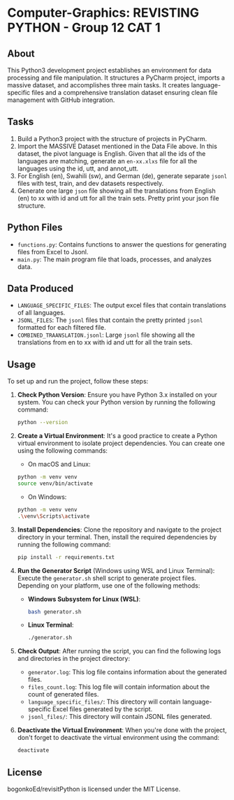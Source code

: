 # Computer-Graphics: REVISTING PYTHON - Group 12 CAT 1

## About
This Python3 development project establishes an environment for data processing and file manipulation. It structures a PyCharm project, imports a massive dataset, and accomplishes three main tasks. It creates language-specific files and a comprehensive translation dataset ensuring clean file management with GitHub integration.

## Tasks
1. Build a Python3 project with the structure of projects in PyCharm.
2. Import the MASSIVE Dataset mentioned in the Data File above. In this dataset, the pivot language is English. Given that all the ids of the languages are matching, generate an `en-xx.xlxs` file for all the languages using the id, utt, and annot_utt.
3. For English (en), Swahili (sw), and German (de), generate separate `jsonl` files with test, train, and dev datasets respectively.
4. Generate one large `json` file showing all the translations from English (en) to xx with id and utt for all the train sets. Pretty print your json file structure.

## Python Files
- `functions.py`: Contains functions to answer the questions for generating files from Excel to Jsonl.
- `main.py`: The main program file that loads, processes, and analyzes data.

## Data Produced
- `LANGUAGE_SPECIFIC_FILES`: The output excel files that contain translations of all languages.
- `JSONL_FILES`: The `jsonl` files that contain the pretty printed `jsonl` formatted for each filtered file.
- `COMBINED_TRAANSLATION.jsonl`: Large `jsonl` file showing all the translations from en to xx with id and utt for all the train sets.

## Usage
To set up and run the project, follow these steps:

1. **Check Python Version**: Ensure you have Python 3.x installed on your system. You can check your Python version by running the following command:
    ```bash
    python --version
    ```

2. **Create a Virtual Environment**: It's a good practice to create a Python virtual environment to isolate project dependencies. You can create one using the following commands:

    - On macOS and Linux:
    ```bash
    python -m venv venv
    source venv/bin/activate
    ```

    - On Windows:
    ```bash
    python -m venv venv
    .\venv\Scripts\activate
    ```

3. **Install Dependencies**: Clone the repository and navigate to the project directory in your terminal. Then, install the required dependencies by running the following command:
    ```bash
    pip install -r requirements.txt
    ```

4. **Run the Generator Script** (Windows using WSL and Linux Terminal): Execute the `generator.sh` shell script to generate project files. Depending on your platform, use one of the following methods:

   - **Windows Subsystem for Linux (WSL)**:
     ```bash
     bash generator.sh
     ```
     
   - **Linux Terminal**:
     ```bash
     ./generator.sh
     ```

5. **Check Output**: After running the script, you can find the following logs and directories in the project directory:

   - `generator.log`: This log file contains information about the generated files.
   - `files_count.log`: This log file will contain information about the count of generated files.
   - `language_specific_files/`: This directory will contain language-specific Excel files generated by the script. 
   - `jsonl_files/`: This directory will contain JSONL files generated.

6. **Deactivate the Virtual Environment**: When you're done with the project, don't forget to deactivate the virtual environment using the command:
    ```bash
    deactivate
    ```

## License
bogonkoEd/revisitPython is licensed under the MIT License.
